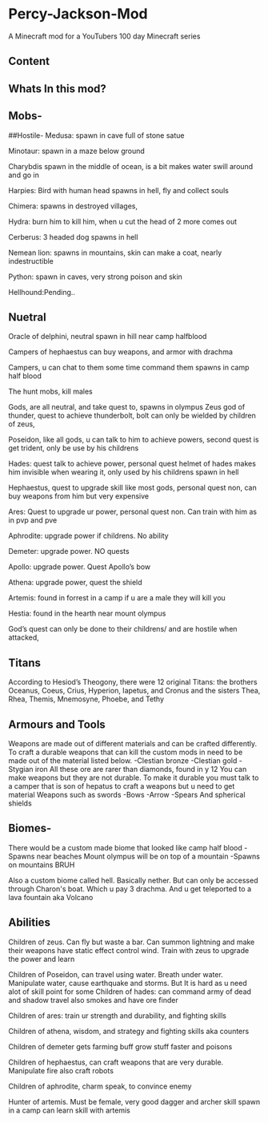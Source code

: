 # Percy-Jackson-Mod
A Minecraft mod for a YouTubers 100 day Minecraft series

## Content

## Whats In this mod?

## Mobs-
##Hostile-
Medusa: spawn in cave full of stone satue

Minotaur: spawn in a maze below ground 

Charybdis spawn in the middle of ocean, is a bit makes water swill around and go in 

Harpies: Bird with human head spawns in hell, fly and collect souls

Chimera: spawns in destroyed villages, 

Hydra: burn him to kill him, when u cut the head of 2 more comes out

Cerberus: 3 headed dog spawns in hell 

Nemean lion: spawns in mountains, skin can make a coat, nearly indestructible

Python: spawn in caves, very strong poison and skin

Hellhound:Pending..

## Nuetral
Oracle of delphini, neutral spawn in hill near camp halfblood 

Campers of hephaestus can buy weapons, and armor with drachma

Campers, u can chat to them some time command them spawns in camp half blood

The hunt mobs, kill males


Gods, are all neutral, and take quest to, spawns in olympus
Zeus god of thunder, quest to achieve thunderbolt, bolt can only be wielded by children of zeus,

Poseidon, like all gods, u can talk to him to achieve powers, second quest is get trident, only be use by his childrens

Hades: quest talk to achieve power, personal quest helmet of hades makes him invisible when wearing it, only used by his childrens spawn in hell

Hephaestus, quest to upgrade skill like most gods, personal quest non, can buy weapons from him but very expensive

Ares: Quest to upgrade ur power, personal quest non. Can train with him as in pvp and pve

Aphrodite: upgrade power if childrens. No ability

Demeter: upgrade power. NO quests

Apollo: upgrade power. Quest Apollo’s bow

Athena: upgrade power, quest the shield

Artemis: found in forrest in a camp if u are a male they will kill you

Hestia: found in the hearth near mount olympus 

God’s quest can only be done to their childrens/ and are hostile when attacked,

## Titans
According to Hesiod’s Theogony, there were 12 original Titans: the brothers Oceanus, Coeus, Crius, Hyperion, Iapetus, and Cronus and the sisters Thea, Rhea, Themis, Mnemosyne, Phoebe, and Tethy

## Armours and Tools

Weapons are made out of different materials and can be crafted differently. To craft a durable weapons that can kill the custom mods in need to be made out of the material listed below.
-Clestian bronze 
-Clestian gold
-Stygian iron 
All these ore are rarer than diamonds, found in y 12
You can make weapons but they are not durable. To make it durable you must talk to a camper that is son of hepatus to craft a weapons but u need to get material
Weapons such as swords 
-Bows 
-Arrow
-Spears 
And spherical shields

## Biomes-

There would be a custom made biome that looked like camp half blood
-Spawns near beaches
Mount olympus will be on top of a mountain 
-Spawns on mountains BRUH

Also a custom biome called hell. Basically nether. But can only be accessed through Charon's boat. Which u pay 3 drachma. And u get teleported to a lava fountain aka Volcano

## Abilities

Children of zeus. Can fly but waste a bar. Can summon lightning and make their weapons have static effect control wind. Train with zeus to upgrade the power and learn

Children of Poseidon, can travel using water. Breath under water. Manipulate water, cause earthquake and storms. But It is hard as u need alot of skill point for some
Children of hades: can command army of dead and shadow travel also smokes and have ore finder

Children of ares: train ur strength and durability, and fighting skills 

Children of athena, wisdom, and strategy and fighting skills aka counters 

Children of demeter gets farming buff grow stuff faster and poisons

Children of hephaestus, can craft weapons that are very durable. Manipulate fire also craft robots

Children of aphrodite, charm speak, to convince enemy 

Hunter of artemis. Must be female, very good dagger and archer skill spawn in a camp can learn skill with artemis












